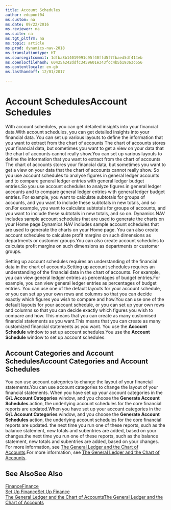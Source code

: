 ```yaml
---
title: Account Schedules
author: edupont04
ms.custom: na
ms.date: 09/22/2016
ms.reviewer: na
ms.suite: na
ms.tgt_pltfrm: na
ms.topic: article
ms.prod: dynamics-nav-2018
ms.translationtype: HT
ms.sourcegitcommit: 1dfba8b14019991c95f40ffd5f7fbaed5df414eb
ms.openlocfilehash: 60425a242ddfc3459601e343fcc4b5b19363c656
ms.contentlocale: en-gb
ms.lasthandoff: 12/01/2017

---
```


# <a name="account-schedules"></a><span data-ttu-id="8e4f1-102">Account Schedules</span><span class="sxs-lookup"><span data-stu-id="8e4f1-102">Account Schedules</span></span>
<span data-ttu-id="8e4f1-103">With account schedules, you can get detailed insights into your financial data.</span><span class="sxs-lookup"><span data-stu-id="8e4f1-103">With account schedules, you can get detailed insights into your financial data.</span></span> <span data-ttu-id="8e4f1-104">You can set up various layouts to define the information that you want to extract from the chart of accounts The chart of accounts stores your financial data, but sometimes you want to get a view on your data that the chart of accounts cannot really show.</span><span class="sxs-lookup"><span data-stu-id="8e4f1-104">You can set up various layouts to define the information that you want to extract from the chart of accounts The chart of accounts stores your financial data, but sometimes you want to get a view on your data that the chart of accounts cannot really show.</span></span> <span data-ttu-id="8e4f1-105">So you use account schedules to analyse figures in general ledger accounts and to compare general ledger entries with general ledger budget entries.</span><span class="sxs-lookup"><span data-stu-id="8e4f1-105">So you use account schedules to analyze figures in general ledger accounts and to compare general ledger entries with general ledger budget entries.</span></span>
<span data-ttu-id="8e4f1-106">For example, you want to calculate subtotals for groups of accounts, and you want to include these subtotals in new totals, and so on.</span><span class="sxs-lookup"><span data-stu-id="8e4f1-106">For example, you want to calculate subtotals for groups of accounts, and you want to include these subtotals in new totals, and so on.</span></span>
<span data-ttu-id="8e4f1-107">Dynamics NAV includes sample account schedules that are used to generate the charts on your Home page.</span><span class="sxs-lookup"><span data-stu-id="8e4f1-107">Dynamics NAV includes sample account schedules that are used to generate the charts on your Home page.</span></span> <span data-ttu-id="8e4f1-108">You can also create account schedules to calculate profit margins on such dimensions as departments or customer groups.</span><span class="sxs-lookup"><span data-stu-id="8e4f1-108">You can also create account schedules to calculate profit margins on such dimensions as departments or customer groups.</span></span>  

<span data-ttu-id="8e4f1-109">Setting up account schedules requires an understanding of the financial data in the chart of accounts.</span><span class="sxs-lookup"><span data-stu-id="8e4f1-109">Setting up account schedules requires an understanding of the financial data in the chart of accounts.</span></span>
<span data-ttu-id="8e4f1-110">For example, you can view general ledger entries as percentages of budget entries.</span><span class="sxs-lookup"><span data-stu-id="8e4f1-110">For example, you can view general ledger entries as percentages of budget entries.</span></span>
<span data-ttu-id="8e4f1-111">You can use one of the default layouts for your account schedule, or you can set up your own rows and columns so that you can decide exactly which figures you wish to compare and how.</span><span class="sxs-lookup"><span data-stu-id="8e4f1-111">You can use one of the default layouts for your account schedule, or you can set up your own rows and columns so that you can decide exactly which figures you wish to compare and how.</span></span>
<span data-ttu-id="8e4f1-112">This means that you can create as many customised financial statements as you want.</span><span class="sxs-lookup"><span data-stu-id="8e4f1-112">This means that you can create as many customized financial statements as you want.</span></span> <span data-ttu-id="8e4f1-113">You use the **Account Schedule** window to set up account schedules.</span><span class="sxs-lookup"><span data-stu-id="8e4f1-113">You use the **Account Schedule** window to set up account schedules.</span></span>  

## <a name="account-categories-and-account-schedules"></a><span data-ttu-id="8e4f1-114">Account Categories and Account Schedules</span><span class="sxs-lookup"><span data-stu-id="8e4f1-114">Account Categories and Account Schedules</span></span>
<span data-ttu-id="8e4f1-115">You can use account categories to change the layout of your financial statements.</span><span class="sxs-lookup"><span data-stu-id="8e4f1-115">You can use account categories to change the layout of your financial statements.</span></span> <span data-ttu-id="8e4f1-116">When you have set up your account categories in the **G/L Account Categories** window, and you choose the **Generate Account Schedules** action, the underlying account schedules for the core financial reports are updated.</span><span class="sxs-lookup"><span data-stu-id="8e4f1-116">When you have set up your account categories in the **G/L Account Categories** window, and you choose the **Generate Account Schedules** action, the underlying account schedules for the core financial reports are updated.</span></span> <span data-ttu-id="8e4f1-117">the next time you run one of these reports, such as the balance statement, new totals and subentries are added, based on your changes.</span><span class="sxs-lookup"><span data-stu-id="8e4f1-117">the next time you run one of these reports, such as the balance statement, new totals and subentries are added, based on your changes.</span></span> <span data-ttu-id="8e4f1-118">For more information, see [The General Ledger and the Chart of Accounts](finance-general-ledger.md).</span><span class="sxs-lookup"><span data-stu-id="8e4f1-118">For more information, see [The General Ledger and the Chart of Accounts](finance-general-ledger.md).</span></span>    
## <a name="see-also"></a><span data-ttu-id="8e4f1-119">See Also</span><span class="sxs-lookup"><span data-stu-id="8e4f1-119">See Also</span></span>
[<span data-ttu-id="8e4f1-120">Finance</span><span class="sxs-lookup"><span data-stu-id="8e4f1-120">Finance</span></span>](finance.md)  
[<span data-ttu-id="8e4f1-121">Set Up Finance</span><span class="sxs-lookup"><span data-stu-id="8e4f1-121">Set Up Finance</span></span>](finance-setup-finance.md)  
[<span data-ttu-id="8e4f1-122">The General Ledger and the Chart of Accounts</span><span class="sxs-lookup"><span data-stu-id="8e4f1-122">The General Ledger and the Chart of Accounts</span></span>](finance-general-ledger.md)  

